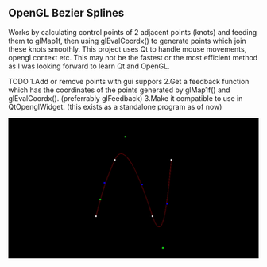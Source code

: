 OpenGL Bezier Splines
---------------------
Works by calculating control points of 2 adjacent points (knots) and feeding them to glMap1f, then using glEvalCoordx() to generate points which join these knots smoothly. This project uses Qt to handle mouse movements, opengl context etc. This may not be the fastest or the most efficient method as I was looking forward to learn Qt and OpenGL. 

TODO
1.Add or remove points with gui suppors
2.Get a feedback function which has the coordinates of the points generated by glMap1f() and glEvalCoordx(). (preferrably glFeedback)
3.Make it compatible to use in QtOpenglWidget. (this exists as a standalone program as of now)

![](bezsplines.gif)
